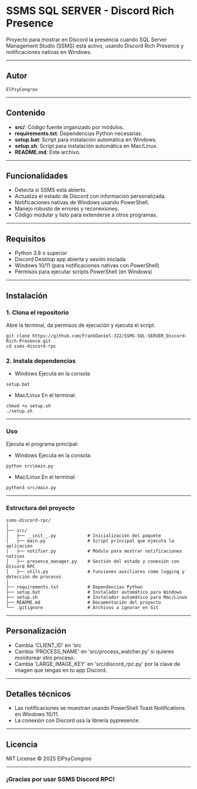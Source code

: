 # SSMS SQL SERVER - Discord Rich Presence

Proyecto para mostrar en Discord la presencia cuando SQL Server Management Studio (SSMS) está activo, usando Discord Rich Presence y notificaciones nativas en Windows.

---

## Autor

    ElPsyCongroo

---

## Contenido

- **src/**: Código fuente organizado por módulos.
- **requirements.txt**: Dependencias Python necesarias.
- **setup.bat**: Script para instalación automática en Windows.
- **setup.sh**: Script para instalación automática en Mac/Linux.
- **README.md**: Este archivo.

---

## Funcionalidades

- Detecta si SSMS está abierto.
- Actualiza el estado de Discord con información personalizada.
- Notificaciones nativas de Windows usando PowerShell.
- Manejo robusto de errores y reconexiones.
- Código modular y listo para extenderse a otros programas.

---

## Requisitos

- Python 3.8 o superior
- Discord Desktop app abierta y sesión iniciada
- Windows 10/11 (para notificaciones nativas con PowerShell)
- Permisos para ejecutar scripts PowerShell (en Windows)

---

## Instalación

### 1. Clona el repositorio

Abre la terminal, da permisos de ejecución y ejecuta el script:

    git clone https://github.com/FrankDaniel-322/SSMS-SQL-SERVER_Discord-Rich-Presence.git
    cd ssms-discord-rpc

### 2. Instala dependencias

- Windows
Ejecuta en la consola
```
setup.bat
```
- Mac/Linux
En el terminal:
```
chmod +x setup.sh
./setup.sh
```
---

### Uso

Ejecuta el programa principal:

- Windows
Ejecuta en la consola:
```
python src\main.py
```
- Mac/Linux
En el terminal:
```
python3 src/main.py
```
---

### Estructura del proyecto
```
ssms-discord-rpc/
│
├── src/
│   ├── __init__.py            # Inicialización del paquete
│   ├── main.py                # Script principal que ejecuta la aplicación
│   ├── notifier.py            # Módulo para mostrar notificaciones nativas
│   ├── presence_manager.py    # Gestión del estado y conexión con Discord RPC
│   ├── utils.py               # Funciones auxiliares como logging y detección de procesos
│
├── requirements.txt           # Dependencias Python
├── setup.bat                  # Instalador automático para Windows
├── setup.sh                   # Instalador automático para Mac/Linux
├── README.md                  # Documentación del proyecto
└── .gitignore                 # Archivos a ignorar en Git
```

---

## Personalización

 - Cambia 'CLIENT_ID' en 'src
 - Cambia 'PROCESS_NAME' en 'src/process_watcher.py' si quieres monitorear otro proceso.
 - Cambia 'LARGE_IMAGE_KEY' en 'src/discord_rpc.py' por la clave de imagen que tengas en tu app Discord.

---

## Detalles técnicos

 - Las notificaciones se muestran usando PowerShell Toast Notifications en Windows 10/11.
 - La conexión con Discord usa la librería pypresence.

---

## Licencia

MIT License © 2025 ElPsyCongroo

---

### ¡Gracias por usar SSMS Discord RPC!
